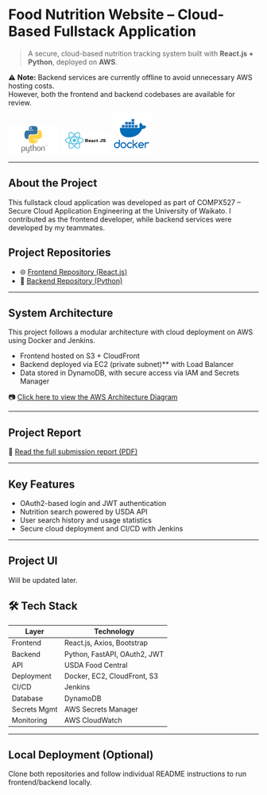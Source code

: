 # Food Nutrition Website – Cloud-Based Fullstack Application

> A secure, cloud-based nutrition tracking system built with **React.js + Python**, deployed on **AWS**.

⚠️ **Note:** Backend services are currently offline to avoid unnecessary AWS hosting costs.  
However, both the frontend and backend codebases are available for review.

  <img src="./images/python.png" width="100" alt="React logo"/>
  <img src="./images/react.png" width="100" alt="React logo"/>
  <img src="./images/docker.png" width="80" alt="React logo"/>


---
## About the Project

This fullstack cloud application was developed as part of COMPX527 – Secure Cloud Application Engineering
at the University of Waikato. I contributed as the frontend developer, while backend services were developed by my teammates.

##  Project Repositories

- 🌐 [Frontend Repository (React.js)](https://github.com/hinait/Nutrition_website_frontend)
- 🔧 [Backend Repository (Python)](https://github.com/hinait/Nutrition_website_backend)
---

##  System Architecture

This project follows a modular architecture with cloud deployment on AWS using Docker and Jenkins.

- Frontend hosted on S3 + CloudFront
- Backend deployed via EC2 (private subnet)** with Load Balancer
- Data stored in DynamoDB, with secure access via IAM and Secrets Manager

📷 [Click here to view the AWS Architecture Diagram](https://1drv.ms/f/c/90e734331ddc2501/EjMvh-mg6Y9Iua_YIB6zP-8B8TidBE_KwvglPjhCWrO35g?e=c1b1Mf)

---

##  Project Report

📝 [Read the full submission report (PDF)](https://1drv.ms/b/c/90e734331ddc2501/EeU4r6E6Dq5OjT8E7IE27HsBDENMRQjQ1zggGn8ID4-PbQ?e=OEUPmY)

---

##  Key Features

- OAuth2-based login and JWT authentication
- Nutrition search powered by USDA API
- User search history and usage statistics
- Secure cloud deployment and CI/CD with Jenkins

---

## Project UI

Will be updated later.

## 🛠 Tech Stack

| Layer        | Technology                     |
|--------------|--------------------------------|
| Frontend     | React.js, Axios, Bootstrap     |
| Backend      | Python, FastAPI, OAuth2, JWT   |
| API          | USDA Food Central              |
| Deployment   | Docker, EC2, CloudFront, S3    |
| CI/CD        | Jenkins                        |
| Database     | DynamoDB                       |
| Secrets Mgmt | AWS Secrets Manager            |
| Monitoring   | AWS CloudWatch                 |

---

## Local Deployment (Optional)

Clone both repositories and follow individual README instructions to run frontend/backend locally.

